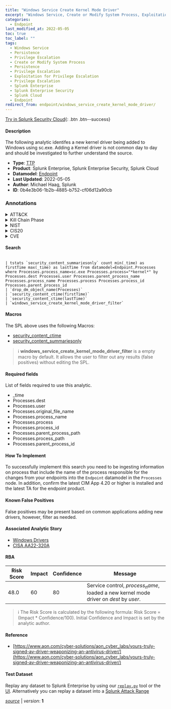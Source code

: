 ```yaml
---
title: "Windows Service Create Kernel Mode Driver"
excerpt: "Windows Service, Create or Modify System Process, Exploitation for Privilege Escalation"
categories:
  - Endpoint
last_modified_at: 2022-05-05
toc: true
toc_label: ""
tags:
  - Windows Service
  - Persistence
  - Privilege Escalation
  - Create or Modify System Process
  - Persistence
  - Privilege Escalation
  - Exploitation for Privilege Escalation
  - Privilege Escalation
  - Splunk Enterprise
  - Splunk Enterprise Security
  - Splunk Cloud
  - Endpoint
redirect_from: endpoint/windows_service_create_kernel_mode_driver/
---
```




[Try in Splunk Security Cloud](https://www.splunk.com/en_us/cyber-security.html){: .btn .btn--success}

#### Description

The following analytic identifes a new kernel driver being added to Windows using sc.exe. Adding a Kernel driver is not common day to day and should be investigated to further understand the source.

- **Type**: [TTP](https://github.com/splunk/security_content/wiki/Detection-Analytic-Types)
- **Product**: Splunk Enterprise, Splunk Enterprise Security, Splunk Cloud
- **Datamodel**: [Endpoint](https://docs.splunk.com/Documentation/CIM/latest/User/Endpoint)
- **Last Updated**: 2022-05-05
- **Author**: Michael Haag, Splunk
- **ID**: 0b4e3b06-1b2b-4885-b752-cf06d12a90cb

### Annotations
<details>
  <summary>ATT&CK</summary>

<div markdown="1">

#### [ATT&CK](https://attack.mitre.org/)

| ID          | Technique   | Tactic         |
| ----------- | ----------- |--------------- |
| [T1543.003](https://attack.mitre.org/techniques/T1543/003/) | Windows Service | Persistence, Privilege Escalation |

| [T1543](https://attack.mitre.org/techniques/T1543/) | Create or Modify System Process | Persistence, Privilege Escalation |

| [T1068](https://attack.mitre.org/techniques/T1068/) | Exploitation for Privilege Escalation | Privilege Escalation |

</div>
</details>


<details>
  <summary>Kill Chain Phase</summary>

<div markdown="1">

* Installation
* Exploitation


</div>
</details>


<details>
  <summary>NIST</summary>

<div markdown="1">

* DE.CM



</div>
</details>

<details>
  <summary>CIS20</summary>

<div markdown="1">

* CIS 10



</div>
</details>

<details>
  <summary>CVE</summary>

<div markdown="1">


</div>
</details>


#### Search

```

| tstats `security_content_summariesonly` count min(_time) as firstTime max(_time) as lastTime from datamodel=Endpoint.Processes where Processes.process_name=sc.exe Processes.process="*kernel*" by Processes.dest Processes.user Processes.parent_process_name Processes.process_name Processes.process Processes.process_id Processes.parent_process_id 
| `drop_dm_object_name(Processes)` 
| `security_content_ctime(firstTime)` 
| `security_content_ctime(lastTime)` 
| `windows_service_create_kernel_mode_driver_filter`
```

#### Macros
The SPL above uses the following Macros:
* [security_content_ctime](https://github.com/splunk/security_content/blob/develop/macros/security_content_ctime.yml)
* [security_content_summariesonly](https://github.com/splunk/security_content/blob/develop/macros/security_content_summariesonly.yml)

> :information_source:
> **windows_service_create_kernel_mode_driver_filter** is a empty macro by default. It allows the user to filter out any results (false positives) without editing the SPL.



#### Required fields
List of fields required to use this analytic.
* _time
* Processes.dest
* Processes.user
* Processes.original_file_name
* Processes.process_name
* Processes.process
* Processes.process_id
* Processes.parent_process_path
* Processes.process_path
* Processes.parent_process_id



#### How To Implement
To successfully implement this search you need to be ingesting information on process that include the name of the process responsible for the changes from your endpoints into the `Endpoint` datamodel in the `Processes` node. In addition, confirm the latest CIM App 4.20 or higher is installed and the latest TA for the endpoint product.
#### Known False Positives
False positives may be present based on common applications adding new drivers, however, filter as needed.

#### Associated Analytic Story
* [Windows Drivers](/stories/windows_drivers)
* [CISA AA22-320A](/stories/cisa_aa22-320a)




#### RBA

| Risk Score  | Impact      | Confidence   | Message      |
| ----------- | ----------- |--------------|--------------|
| 48.0 | 60 | 80 | Service control, $process_name$, loaded a new kernel mode driver on $dest$ by $user$. |


> :information_source:
> The Risk Score is calculated by the following formula: Risk Score = (Impact * Confidence/100). Initial Confidence and Impact is set by the analytic author.


#### Reference

* [https://www.aon.com/cyber-solutions/aon_cyber_labs/yours-truly-signed-av-driver-weaponizing-an-antivirus-driver/](https://www.aon.com/cyber-solutions/aon_cyber_labs/yours-truly-signed-av-driver-weaponizing-an-antivirus-driver/)



#### Test Dataset
Replay any dataset to Splunk Enterprise by using our [`replay.py`](https://github.com/splunk/attack_data#using-replaypy) tool or the [UI](https://github.com/splunk/attack_data#using-ui).
Alternatively you can replay a dataset into a [Splunk Attack Range](https://github.com/splunk/attack_range#replay-dumps-into-attack-range-splunk-server)




[*source*](https://github.com/splunk/security_content/tree/develop/detections/endpoint/windows_service_create_kernel_mode_driver.yml) \| *version*: **1**